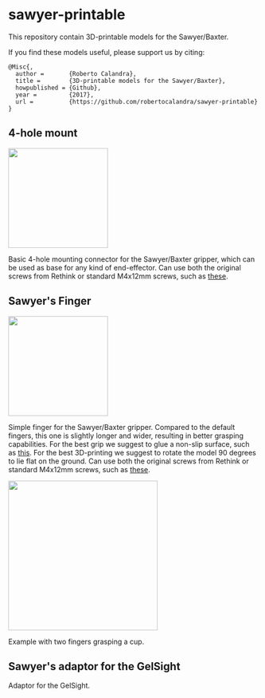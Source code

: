 # sawyer-printable
This repository contain 3D-printable models for the Sawyer/Baxter.

If you find these models useful, please support us by citing:
```
@Misc{,
  author =       {Roberto Calandra},
  title =        {3D-printable models for the Sawyer/Baxter},
  howpublished = {Github},
  year =         {2017},
  url =          {https://github.com/robertocalandra/sawyer-printable}
}
```

## 4-hole mount
<img src="http://www.robertocalandra.com/wp-content/uploads/github/mount_sawyer.png" height="200">

Basic 4-hole mounting connector for the Sawyer/Baxter gripper, which can be used as base for any kind of end-effector. 
Can use both the original screws from Rethink or standard M4x12mm screws, such as [these](https://www.amazon.com/uxcell-M4x12mm-Socket-Knurled-Screws/dp/B011BNR6HE).


## Sawyer's Finger
<img src="http://www.robertocalandra.com/wp-content/uploads/github/finger_sawyer.png" height="200">

Simple finger for the Sawyer/Baxter gripper. Compared to the default fingers, this one is slightly longer and wider, resulting in better grasping capabilities.
For the best grip we suggest to glue a non-slip surface, such as [this](https://www.amazon.com/SoftTouch-Self-Stick-Non-Slip-Surface-Grip/dp/B000SL0KJC).
For the best 3D-printing we suggest to rotate the model 90 degrees to lie flat on the ground.
Can use both the original screws from Rethink or standard M4x12mm screws, such as [these](https://www.amazon.com/uxcell-M4x12mm-Socket-Knurled-Screws/dp/B011BNR6HE).

[<img src="http://www.robertocalandra.com/wp-content/uploads/github/sawyer_fingers.gif" height="300">](http://www.robertocalandra.com/wp-content/uploads/github/VID_20170330_155507.mp4)

Example with two fingers grasping a cup.


## Sawyer's adaptor for the GelSight
Adaptor for the GelSight.
